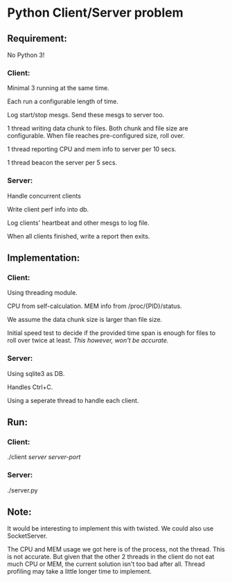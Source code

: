 # Python Client/Server problem

## Requirement:

No Python 3!

### Client:

Minimal 3 running at the same time.

Each run a configurable length of time.

Log start/stop mesgs. Send these mesgs to server too.

1 thread writing data chunk to files. Both chunk and file size are configurable. When file reaches pre-configured size, roll over.

1 thread reporting CPU and mem info to server per 10 secs.

1 thread beacon the server per 5 secs.

### Server:

Handle concurrent clients

Write client perf info into db.

Log clients' heartbeat and other mesgs to log file.

When all clients finished, write a report then exits.

## Implementation:

### Client:

Using threading module.

CPU from self-calculation. MEM info from /proc/{PID}/status.

We assume the data chunk size is larger than file size.

Initial speed test to decide if the provided time span is enough for files to roll over twice at least. *This however, won't be accurate.*

### Server:

Using sqlite3 as DB.

Handles Ctrl+C.

Using a seperate thread to handle each client.

## Run:

### Client:

./client *server* *server-port*

### Server:

./server.py

## Note:

It would be interesting to implement this with twisted. We could also use SocketServer.

The CPU and MEM usage we got here is of the process, not the thread. This is not accurate. But given that the other 2 threads in the client do not eat much CPU or MEM, the current solution isn't too bad after all. Thread profiling may take a little longer time to implement.
